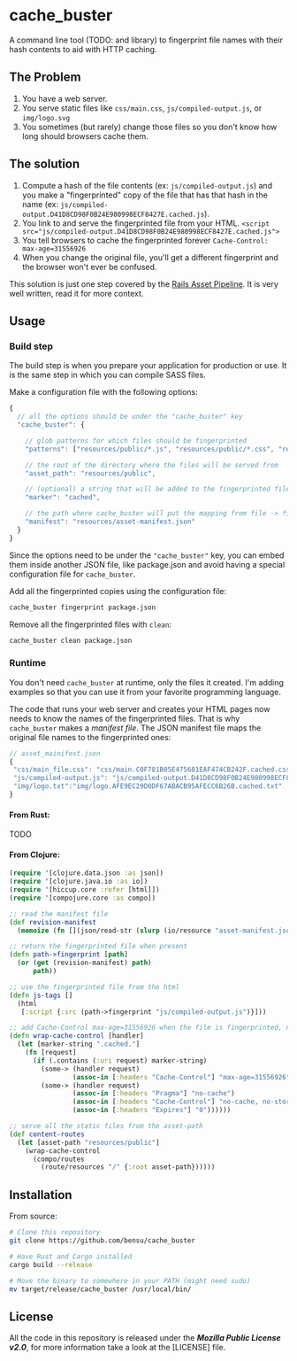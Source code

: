 # cache_buster

A command line tool (TODO: and library) to fingerprint file names with their hash contents to aid with HTTP caching.

## The Problem

1. You have a web server.
2. You serve static files like `css/main.css`, `js/compiled-output.js`, or `img/logo.svg`
3. You sometimes (but rarely) change those files so you don't know how long should browsers cache them.

## The solution

1. Compute a hash of the file contents (ex: `js/compiled-output.js`) and you make a "fingerprinted" copy of the file that has that hash in the name (ex: `js/compiled-output.D41D8CD98F0B24E980998ECF8427E.cached.js`).
2. You link to and serve the fingerprinted file from your HTML. `<script src="js/compiled-output.D41D8CD98F0B24E980998ECF8427E.cached.js">`
3. You tell browsers to cache the fingerprinted forever `Cache-Control: max-age=31556926`
4. When you change the original file, you'll get a different fingerprint and the browser won't ever be confused.

This solution is just one step covered by the [Rails Asset Pipeline](http://guides.rubyonrails.org/asset_pipeline.html). It is very well written, read it for more context.

## Usage

### Build step

The build step is when you prepare your application for production or use. It is the same step in which you can compile SASS files.

Make a configuration file with the following options:

```js
{
  // all the options should be under the "cache_buster" key
  "cache_buster": {

    // glob patterns for which files should be fingerprinted
    "patterns": ["resources/public/*.js", "resources/public/*.css", "resources/public/*/*.txt"],

    // the root of the directory where the files will be served from
    "asset_path": "resources/public",

    // (optional) a string that will be added to the fingerprinted file to help `clean` find it (default "cached")
    "marker": "cached",

    // the path where cache_buster will put the mapping from file -> fingerprinted_copy
    "manifest": "resources/asset-manifest.json"
  }
}
```

Since the options need to be under the `"cache_buster"` key, you can embed them inside another JSON file, like package.json and avoid having a special configuration file for `cache_buster`.

Add all the fingerprinted copies using the configuration file:

```sh
cache_buster fingerprint package.json
```

Remove all the fingerprinted files with `clean`:

```sh
cache_buster clean package.json
```

### Runtime

You don't need `cache_buster` at runtime, only the files it created. I'm adding examples so that you can use it from your favorite programming language.

The code that runs your web server and creates your HTML pages now needs to know the names of the fingerprinted files. That is why `cache_buster` makes a _manifest file_. The JSON manifest file maps the original file names to the fingerprinted ones:

```js
// asset_mainifest.json
{
 "css/main_file.css": "css/main.C0F781B05E475681EAF474CB242F.cached.css",
 "js/compiled-output.js": "js/compiled-output.D41D8CD98F0B24E980998ECF8427E.cached.js",
 "img/logo.txt":"img/logo.AFE9EC29D0DF67ABACB95AFECC6B26B.cached.txt"
}
```

#### From Rust:

TODO

#### From Clojure:

```clj
(require '[clojure.data.json :as json])
(require '[clojure.java.io :as io])
(require '[hiccup.core :refer [html]])
(require '[compojure.core :as compo])

;; read the manifest file
(def revision-manifest
  (memoize (fn [](json/read-str (slurp (io/resource "asset-manifest.json"))))))

;; return the fingerprinted file when present
(defn path->fingerprint [path]
  (or (get (revision-manifest) path)
      path))

;; use the fingerprinted file from the html
(defn js-tags []
  (html
   [:script {:src (path->fingerprint "js/compiled-output.js")}]))

;; add Cache-Control max-age=31556926 when the file is fingerprinted, no-cache otherwise
(defn wrap-cache-control [handler]
  (let [marker-string ".cached."]
    (fn [request]
      (if (.contains (:uri request) marker-string)
        (some-> (handler request)
                (assoc-in [:headers "Cache-Control"] "max-age=31556926"))
        (some-> (handler request)
                (assoc-in [:headers "Pragma"] "no-cache")
                (assoc-in [:headers "Cache-Control"] "no-cache, no-store, must-revalidate")
                (assoc-in [:headers "Expires"] "0"))))))

;; serve all the static files from the asset-path
(def content-routes
  (let [asset-path "resources/public"]
    (wrap-cache-control
      (compo/routes
        (route/resources "/" {:root asset-path})))))
```

## Installation

From source:

```sh
# Clone this repository
git clone https://github.com/bensu/cache_buster

# Have Rust and Cargo installed
cargo build --release

# Move the binary to somewhere in your PATH (might need sudo)
mv target/release/cache_buster /usr/local/bin/
```

## License

All the code in this repository is released under the ***Mozilla Public License v2.0***, for more information take a look at the [LICENSE] file.
